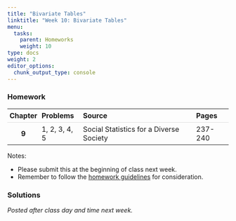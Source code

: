 ```yaml
---
title: "Bivariate Tables"
linktitle: "Week 10: Bivariate Tables"
menu:
  tasks:
    parent: Homeworks
    weight: 10
type: docs
weight: 2
editor_options: 
  chunk_output_type: console
---
```

<script src="/rmarkdown-libs/kePrint/kePrint.js"></script>
<link href="/rmarkdown-libs/lightable/lightable.css" rel="stylesheet" />
<script src="/rmarkdown-libs/kePrint/kePrint.js"></script>
<link href="/rmarkdown-libs/lightable/lightable.css" rel="stylesheet" />
<script src="/rmarkdown-libs/kePrint/kePrint.js"></script>
<link href="/rmarkdown-libs/lightable/lightable.css" rel="stylesheet" />
<script src="/rmarkdown-libs/kePrint/kePrint.js"></script>
<link href="/rmarkdown-libs/lightable/lightable.css" rel="stylesheet" />



<style>
span.boxed {
  border: 0px solid #FFFFFF;
  padding: 5px;
  color: #FFFFFF;
  background-color: #005b96;
  display: inline;
} 

table {
   margin-left: auto;
   margin-right: auto;
}

table thead th { border-bottom: 1px solid #ddd; 
}

th, td { padding: 5px; 
}

tr:nth-child(even) { background: #ffffff; 
}
</style>

### Homework


<center>
<table>
 <thead>
  <tr>
   <th style="text-align:center;"> Chapter </th>
   <th style="text-align:left;"> Problems </th>
   <th style="text-align:left;"> Source </th>
   <th style="text-align:left;"> Pages </th>
  </tr>
 </thead>
<tbody>
  <tr>
   <td style="text-align:center;font-weight: bold;"> 9 </td>
   <td style="text-align:left;"> 1, 2, 3, 4, 5 </td>
   <td style="text-align:left;"> Social Statistics for a Diverse Society </td>
   <td style="text-align:left;"> 237-240 </td>
  </tr>
</tbody>
</table>
</center>

Notes: 

- Please submit this at the beginning of class next week.
- Remember to follow the [homework guidelines](/tasks/#homeworks) for consideration.

<!--
to the Submission Portal on [ecampus](https://ecampus.wvu.edu/){target="_blank"} by 11:59 PM next Wednesday.<br>
-->

### Solutions

*Posted after class day and time next week.*

<!--
*Note: To stay consistent with the general literature, the* `\(\chi^2\)` *value obtained will be referenced by the variable* `\(\chi^2_{obt}\)`.

<details><summary>1</summary>
<p>
a. <span class="boxed">The *independent variable* is sex</span> while <span class="boxed">the *dependent variable* is fear of walking alone at night</span>.
<div align="center">
<div style="width: 50%; margin:0 left;text-align: left;">
<table class="table" style="width: auto !important; margin-left: auto; margin-right: auto;">
 <thead>
  <tr>
   <th style="text-align:left;"> Choice </th>
   <th style="text-align:center;"> Male </th>
   <th style="text-align:center;"> Female </th>
  </tr>
 </thead>
<tbody>
  <tr>
   <td style="text-align:left;"> Yes </td>
   <td style="text-align:center;"> 2 (22%) </td>
   <td style="text-align:center;"> 8 (73%) </td>
  </tr>
  <tr>
   <td style="text-align:left;"> No </td>
   <td style="text-align:center;"> 7 (78%) </td>
   <td style="text-align:center;"> 3 (27%) </td>
  </tr>
</tbody>
</table>
</div>
</div>

b. Approximately `\(73\)`% of women are afraid to walk alone in their neighborhoods at night, whereas approximately `\(22\)`% of men said the same. This amounts to about a <span class="boxed">$51$% difference between women and men who are not afraid to walk alone at night</span>, indicating a strong relationship. It is important to keep in mind that our small sample size limits the generalizability of these results. 

c. There does not appear to be much of a relationship between homeownership and fear of walking alone at night. The majority in both homeownership categories ($54$% and `\(55\)`%) indicated that <span class="boxed">they were not afraid of walking alone at night in their neighborhood</span>. 
<div align="center">
<div style="width: 50%; margin:0 left;text-align: left;">
<table class="table" style="width: auto !important; margin-left: auto; margin-right: auto;">
 <thead>
  <tr>
   <th style="text-align:left;"> Response </th>
   <th style="text-align:center;"> Male </th>
   <th style="text-align:center;"> Female </th>
  </tr>
 </thead>
<tbody>
  <tr>
   <td style="text-align:left;"> Yes </td>
   <td style="text-align:center;"> 4 (44%) </td>
   <td style="text-align:center;"> 5 (45%) </td>
  </tr>
  <tr>
   <td style="text-align:left;"> No </td>
   <td style="text-align:center;"> 5 (54%) </td>
   <td style="text-align:center;"> 6 (55%) </td>
  </tr>
</tbody>
</table>
</div>
</div>
</p>
</details>

<details><summary>2</summary>
<p>
a. The <span class="boxed">the *independent variable* is AGE</span> independent variable and measured in categories.

b. The independent variable <span class="boxed">*AGE*</span> is ordinal while the dependent variable <span class="boxed">*PRES16* is nominal</span>. 

c. There appears to be a relationship between age and who a respondent voted for in the 2016 U.S. presidential election. Of those surveyed, `\(55.4\)`% voted for Clinton, whereas only `\(35.4\)`% voted for Trump. However, far more younger people voted for Clinton than Trump. Take for example the categories 18–29 and 30–39. Of those 18–29 years of age, `\(65.7\)`% voted for Clinton as compared to `\(19.2\)`% of those of the same age group that voted for Trump ($19.2$%). Similarly, `\(61.1\)`% of those between 30 and 39 voted for Clinton, whereas only `\(26.8\)`% of the same age group voted for Trump.
</p>
</details>

<details><summary>3</summary>
<p>
a. Based on the student’s argument, <span class="boxed">the *independent variable* is race</span> and <span class="boxed">the *dependent variable* is home ownership</span>.

b. We have `$$\dfrac{539}{857} \approx 0.6289$$` or about <span class="boxed">$63$%</span>.

c. <span class="boxed">There appears to be a relationship between race and home ownership</span>. While `\(63\)`% of those surveyed report owning a home, far less Black respondents report such ($41.3$%) than White respondents ($67.7$%). Furthermore, `\(58.7\)`% of Black respondents rent as compared to `\(32.3\)`% of White respondents.
</p>
</details>

<details><summary>4</summary>
<p>
a. The <span class="boxed">*independent variable* is the respondent's age</span> while the <span class="boxed">*dependent variable* is home ownership</span>.

b. <span class="boxed">Yes</span>, there appears to be a relationship between age and home ownership. While `\(51\)`% of all those surveyed are home owners, a far greater percentage of those 50–59 years-of-age are home owners ($65.7$%) than all other age categories, especially those between 18 and 29 years-of-age.

c. *Possible answers*: student loan debt - a person might not be able to save up for a down payment - and city of residence - home ownership in San Francisco or New York City is impossible for many people due to home values.
</p>
</details>

<details><summary>5</summary>
<p>
<span class="boxed">There appears to be a relationship between race and the frequency of being drunk in the last 12 months</span>. The majority of students ($60$%) are likely to report not being drunk in the last 12 months. However, the percentage of students being drunk at least 3 or more times is highest for Whites ($28$%), followed by Hispanic ($16$%) and Black ($11$%) students.
<div align="center">
<div style="width: 50%; margin:0 left;text-align: left;">
<table class="table" style="width: auto !important; margin-left: auto; margin-right: auto;">
 <thead>
  <tr>
   <th style="text-align:left;"> Frequency </th>
   <th style="text-align:center;"> Black </th>
   <th style="text-align:center;"> White </th>
   <th style="text-align:center;"> Hispanic </th>
   <th style="text-align:center;"> Total </th>
  </tr>
 </thead>
<tbody>
  <tr>
   <td style="text-align:left;"> None </td>
   <td style="text-align:center;"> 359 (75%) </td>
   <td style="text-align:center;"> 1081 (55%) </td>
   <td style="text-align:center;"> 480 (67%) </td>
   <td style="text-align:center;"> 1920 (60%) </td>
  </tr>
  <tr>
   <td style="text-align:left;"> 1-2 times </td>
   <td style="text-align:center;"> 63 (13%) </td>
   <td style="text-align:center;"> 342 (17%) </td>
   <td style="text-align:center;"> 125 (17%) </td>
   <td style="text-align:center;"> 530 (17%) </td>
  </tr>
  <tr>
   <td style="text-align:left;"> 3-5 times </td>
   <td style="text-align:center;"> 24 (5%) </td>
   <td style="text-align:center;"> 168 (8%) </td>
   <td style="text-align:center;"> 50 (7%) </td>
   <td style="text-align:center;"> 242 (8%) </td>
  </tr>
  <tr>
   <td style="text-align:left;"> &gt; 6 times </td>
   <td style="text-align:center;"> 31 (6%) </td>
   <td style="text-align:center;"> 389 (20%) </td>
   <td style="text-align:center;"> 64 (9%) </td>
   <td style="text-align:center;"> 484 (15%) </td>
  </tr>
  <tr>
   <td style="text-align:left;"> Total </td>
   <td style="text-align:center;"> 477 (99%) </td>
   <td style="text-align:center;"> 1980 (100%) </td>
   <td style="text-align:center;"> 719 (100%) </td>
   <td style="text-align:center;"> 3176 (100%) </td>
  </tr>
</tbody>
</table>
</div>
</div>
</p>
</details>
-->
